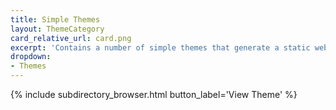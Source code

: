 ```yaml
---
title: Simple Themes
layout: ThemeCategory
card_relative_url: card.png
excerpt: 'Contains a number of simple themes that generate a static website for only one version of a library. Themes in this category provide an easy way of using CodeMap with minimal configuration making it easy to test the library.'
dropdown:
- Themes
---
```

{% include subdirectory_browser.html button_label='View Theme' %}